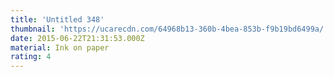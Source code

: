 ```yaml
---
title: 'Untitled 348'
thumbnail: 'https://ucarecdn.com/64968b13-360b-4bea-853b-f9b19bd6499a/'
date: 2015-06-22T21:31:53.000Z
material: Ink on paper
rating: 4
---
```

